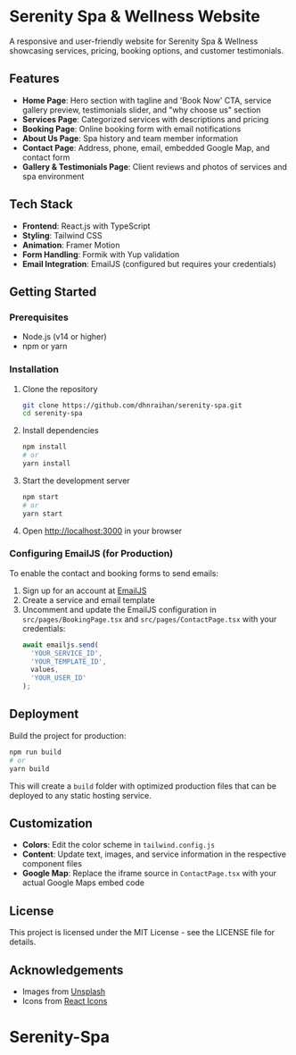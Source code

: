 # Serenity Spa & Wellness Website

A responsive and user-friendly website for Serenity Spa & Wellness showcasing services, pricing, booking options, and customer testimonials.

## Features

- **Home Page**: Hero section with tagline and 'Book Now' CTA, service gallery preview, testimonials slider, and "why choose us" section
- **Services Page**: Categorized services with descriptions and pricing
- **Booking Page**: Online booking form with email notifications
- **About Us Page**: Spa history and team member information
- **Contact Page**: Address, phone, email, embedded Google Map, and contact form
- **Gallery & Testimonials Page**: Client reviews and photos of services and spa environment

## Tech Stack

- **Frontend**: React.js with TypeScript
- **Styling**: Tailwind CSS
- **Animation**: Framer Motion
- **Form Handling**: Formik with Yup validation
- **Email Integration**: EmailJS (configured but requires your credentials)

## Getting Started

### Prerequisites

- Node.js (v14 or higher)
- npm or yarn

### Installation

1. Clone the repository
   ```bash
   git clone https://github.com/dhnraihan/serenity-spa.git
   cd serenity-spa
   ```

2. Install dependencies
   ```bash
   npm install
   # or
   yarn install
   ```

3. Start the development server
   ```bash
   npm start
   # or
   yarn start
   ```

4. Open [http://localhost:3000](http://localhost:3000) in your browser

### Configuring EmailJS (for Production)

To enable the contact and booking forms to send emails:

1. Sign up for an account at [EmailJS](https://www.emailjs.com/)
2. Create a service and email template
3. Uncomment and update the EmailJS configuration in `src/pages/BookingPage.tsx` and `src/pages/ContactPage.tsx` with your credentials:
   ```javascript
   await emailjs.send(
     'YOUR_SERVICE_ID',
     'YOUR_TEMPLATE_ID',
     values,
     'YOUR_USER_ID'
   );
   ```

## Deployment

Build the project for production:

```bash
npm run build
# or
yarn build
```

This will create a `build` folder with optimized production files that can be deployed to any static hosting service.

## Customization

- **Colors**: Edit the color scheme in `tailwind.config.js`
- **Content**: Update text, images, and service information in the respective component files
- **Google Map**: Replace the iframe source in `ContactPage.tsx` with your actual Google Maps embed code

## License

This project is licensed under the MIT License - see the LICENSE file for details.

## Acknowledgements

- Images from [Unsplash](https://unsplash.com/)
- Icons from [React Icons](https://react-icons.github.io/react-icons/)
# Serenity-Spa
